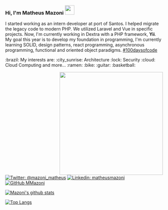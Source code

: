<h3>Hi, I'm Matheus Mazoni <img src="https://media.giphy.com/media/S6MVsviZ7I2IQ7lgi5/giphy.gif" width="30"></h3>

<p>I started working as an intern developer at port of Santos. I helped migrate the legacy code to modern PHP. We utilized Laravel and Vue in specific projects. Now, I'm currently working in Dextra with a PHP framework,  <b>Yii</b>. My goal this year is to develop my foundation in programming, I'm currently learning SOLID, design patterns, react programming, asynchronous programming, functional and oriented object paradigms. <a href="https://www.100daysofcode.com/">#100daysofcode</a></p>
<p>:brazil: My interests are: :city_sunrise: Architecture :lock: Security :cloud: Cloud Computing and more... :ramen: :bike: :guitar: :basketball:</p>
<img align='right' src="https://media.giphy.com/media/cLY9HaEaTtpMskZ6gc/giphy.gif" width="330">

[![Twitter: @mazoni_matheus](https://img.shields.io/twitter/follow/mazoni_matheus?style=social)](https://twitter.com/mazoni_matheus)
[![Linkedin: matheusmazoni](https://img.shields.io/badge/-matheusmazoni-blue?style=flat-square&logo=Linkedin&logoColor=white&link=https://www.linkedin.com/in/matheus-mazoni/)](https://www.linkedin.com/in/matheus-mazoni/)
[![GitHub MMazoni](https://img.shields.io/github/followers/MMazoni?label=follow&style=social)](https://github.com/MMazoni)


[![Mazoni's github stats](https://github-readme-stats.vercel.app/api?username=MMazoni)](https://github.com/MMazoni/github-readme-stats&show_icons=true)


[![Top Langs](https://github-readme-stats.vercel.app/api/top-langs/?username=MMazoni&hide=css,html&exclude_repo=AI-mauricio-class&langs_count=8&layout=compact)](https://github.com/anuraghazra/github-readme-stats)
